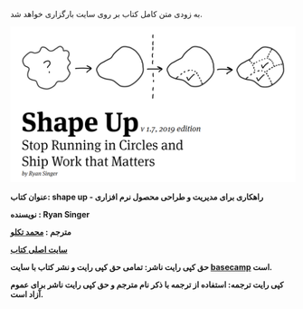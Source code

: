 به زودی متن کامل کتاب بر روی سایت بارگزاری خواهد شد.

![abstract](assets/images/abstract.png)

**عنوان کتاب: shape up - راهکاری برای مدیریت و طراحی محصول نرم افزاری**

**نویسنده : Ryan Singer**

**مترجم : [محمد تکلو](https://profile.ir/takalloo.mohamad/about)**

**[سایت اصلی کتاب](https://basecamp.com/shapeup)**

**حق کپی رایت ناشر: تمامی حق کپی رایت و نشر کتاب با سایت [basecamp](https://basecamp.com) است.**
 
 **کپی رایت ترجمه: استفاده از ترجمه با ذکر نام مترجم و حق کپی رایت ناشر برای عموم آزاد است.**